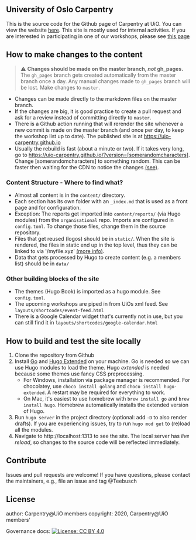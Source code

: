 ## University of Oslo Carpentry

This is the source code for the Github page of Carpentry at UiO. 
You can view the website [here](http://uio-carpentry.github.io/).
This site is mostly used for internal activities. 
If you are interested in participating in one of our workshops, please see [this page](https://www.ub.uio.no/english/courses-events/courses/other/Carpentry/)

## How to make changes to the content

> :warning: **Changes should be made on the master branch, *not* gh_pages.** The `gh_pages` branch gets created automatically from the master branch once a day. Any manual changes made to `gh_pages` branch will be lost. Make changes to `master`.

* Changes can be made directly to the markdown files on the master branch. 
* If the changes are big, it is good practice to create a pull request and ask for a review instead of committing directly to `master`. 
* There is a Github action running that will rerender the site whenever a new commit is made on the master branch (and once per day, to keep the workshop list up to date). The published site is at https://uio-carpentry.github.io
* Usually the rebuild is fast (about a minute or two). If it takes very long, go to https://uio-carpentry.github.io/?version=[somerandomcharacters]. Change [somerandomcharacters] to something random. This can be faster then waiting for the CDN to notice the changes [(see)](https://stackoverflow.com/questions/24851824/how-long-does-it-take-for-github-page-to-show-changes-after-changing-index-html).

### Content Structure - Where to find what?

* Almost all content is in the `content/` directory.
* Each section has its own folder with an `_index.md` that is used as a front page and for configuration. 
* Exception: The reports get imported into `content/reports/` (via Hugo modules) from the `organisational` repo. Imports are configured in `config.toml`. To change those files, change them in the source repository.
* Files that get reused (logos) should be in `static/`. When the site is rendered, the files in static end up in the top level, thus they can be linked to via '/myfile.xyz' [(more info)](https://gohugo.io/content-management/static-files/).
* Data that gets processed by Hugo to create content (e.g. a members list) should be in `data/`

### Other building blocks of the site

* The themes (Hugo Book) is imported as a hugo module. See `config.toml`.
* The upcoming workshops are piped in from UiOs xml feed. See `layouts/shortcodes/event-feed.html`
* There is a Google Calendar widget that's currently not in use, but you can still find it in `layouts/shortcodes/google-calendar.html`

## How to build and test the site locally

1. Clone the repository from Github
2. Install [Go](https://golang.org/) and [Hugo Extended](https://gohugo.io) on your machine. Go is needed so we can use Hugo modules to load the theme. Hugo *extended* is needed because some themes use fancy CSS preprocessing. 
   * For Windows, installation via package manager is recommended. For chocolatey, use `choco install golang` and `choco install hugo-extended`. A restart may be required for everything to work. 
   * On Mac, it's easiest to use homebrew with `brew install go` and `brew install hugo`. Homebrew automatically installs the extended version of Hugo.
3. Run `hugo server` in the project directory (optional: add `-D` to also render drafts). If you are experiencing issues, try to run `hugo mod get` to (re)load all the modules.
4. Navigate to http://localhost:1313 to see the site. The local server has *live reload*, so changes to the source code will be reflected immediately.

## Contribute

Issues and pull requests are welcome!
If you have questions, please contact the maintainers, e.g., file an issue and tag @Teebusch

## License

author: Carpentry@UiO members
copyright: 2020, Carpentry@UiO members'

Governance docs: [![License: CC BY 4.0](https://img.shields.io/badge/License-CC%20BY%204.0-lightgrey.svg)](https://creativecommons.org/licenses/by/4.0/)

